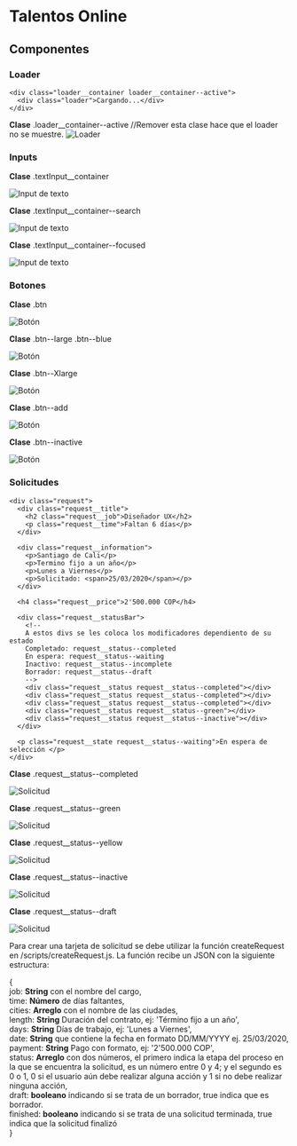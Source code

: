 # Talentos Online

## Componentes

### Loader
~~~
<div class="loader__container loader__container--active">
  <div class="loader">Cargando...</div>
</div>
~~~
**Clase** .loader__container--active //Remover esta clase hace que el loader no se muestre.
![Loader](https://github.com/uxlabicesi/TO-testing/blob/master/README%20images/loader.png)

### Inputs
**Clase** .textInput__container

![Input de texto](https://github.com/uxlabicesi/TO-testing/blob/master/README%20images/TextInput.png)

**Clase** .textInput__container--search

![Input de texto](https://github.com/uxlabicesi/TO-testing/blob/master/README%20images/TextInputSearch.png)

**Clase** .textInput__container--focused

![Input de texto](https://github.com/uxlabicesi/TO-testing/blob/master/README%20images/TextInputActive.png)


### Botones
**Clase** .btn

![Botón](https://github.com/uxlabicesi/TO-testing/blob/master/README%20images/button.png)

**Clase** .btn--large .btn--blue

![Botón](https://github.com/uxlabicesi/TO-testing/blob/master/README%20images/buttonBlue.png)

**Clase** .btn--Xlarge

![Botón](https://github.com/uxlabicesi/TO-testing/blob/master/README%20images/buttonLarge.png)

**Clase** .btn--add

![Botón](https://github.com/uxlabicesi/TO-testing/blob/master/README%20images/buttonadd.png)

**Clase** .btn--inactive

![Botón](https://github.com/uxlabicesi/TO-testing/blob/master/README%20images/buttonLargeInactive.png)


### Solicitudes
~~~
<div class="request">
  <div class="request__title">
    <h2 class="request__job">Diseñador UX</h2>
    <p class="request__time">Faltan 6 días</p>
  </div>
               
  <div class="request__information">
    <p>Santiago de Cali</p>
    <p>Termino fijo a un año</p>
    <p>Lunes a Viernes</p>
    <p>Solicitado: <span>25/03/2020</span></p>
  </div>

  <h4 class="request__price">2'500.000 COP</h4>
 
  <div class="request__statusBar">
    <!-- 
    A estos divs se les coloca los modificadores dependiento de su estado 
    Completado: request__status--completed
    En espera: request__status--waiting
    Inactivo: request__status--incomplete
    Borrador: request__status--draft
    -->
    <div class="request__status request__status--completed"></div>
    <div class="request__status request__status--completed"></div>
    <div class="request__status request__status--completed"></div>
    <div class="request__status request__status--green"></div>
    <div class="request__status request__status--inactive"></div>
  </div>

  <p class="request__state request__status--waiting">En espera de selección </p>
</div>
~~~

**Clase** .request__status--completed

![Solicitud](https://github.com/uxlabicesi/TO-testing/blob/master/README%20images/request.png)

**Clase** .request__status--green

![Solicitud](https://github.com/uxlabicesi/TO-testing/blob/master/README%20images/requestWaiting.png)

**Clase** .request__status--yellow

![Solicitud](https://github.com/uxlabicesi/TO-testing/blob/master/README%20images/requestYellow.png)

**Clase** .request__status--inactive

![Solicitud](https://github.com/uxlabicesi/TO-testing/blob/master/README%20images/requestInactive.png)

**Clase** .request__status--draft

![Solicitud](https://github.com/uxlabicesi/TO-testing/blob/master/README%20images/requestDraft.png)

Para crear una tarjeta de solicitud se debe utilizar la función createRequest en /scripts/createRequest.js.
La función recibe un JSON con la siguiente estructura:

{       
  job: **String** con el nombre del cargo, <br />
  time: **Número** de días faltantes, <br />
  cities: **Arreglo** con el nombre de las ciudades, <br />
  length: **String** Duración del contrato, ej: 'Término fijo a un año', <br />
  days: **String** Días de trabajo, ej: 'Lunes a Viernes', <br />
  date: **String** que contiene la fecha en formato DD/MM/YYYY ej. 25/03/2020, <br />
  payment: **String** Pago con formato, ej: '2\'500.000 COP', <br />
  status: **Arreglo** con dos números, el primero indica la etapa del proceso en la que se encuentra la solicitud, es un número entre 0   y 4; y el segundo es 0 o 1, 0 si el usuario aún debe realizar alguna acción y 1 si no debe realizar ninguna acción, <br />
  draft: **booleano** indicando si se trata de un borrador, true indica que es borrador.<br />
  finished: **booleano** indicando si se trata de una solicitud terminada, true indica que la solicitud finalizó <br />
}


